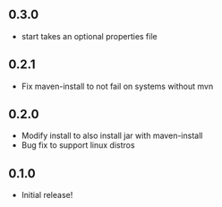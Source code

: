 ## 0.3.0
* start takes an optional properties file

## 0.2.1
* Fix maven-install to not fail on systems without mvn

## 0.2.0
* Modify install to also install jar with maven-install
* Bug fix to support linux distros

## 0.1.0
* Initial release!
